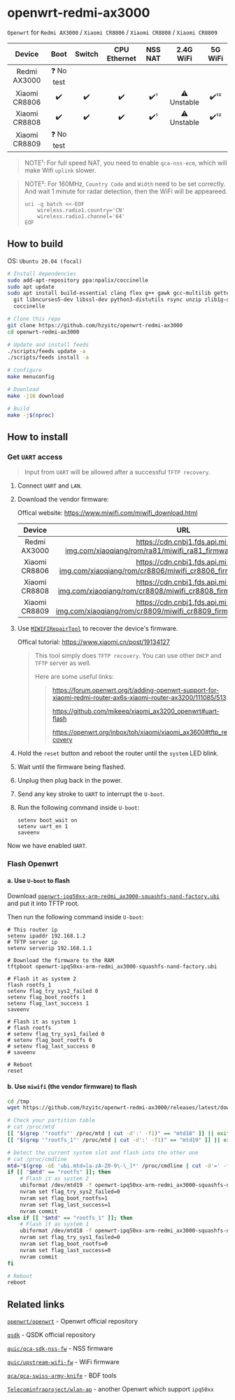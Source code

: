 # openwrt-redmi-ax3000

`Openwrt` for `Redmi AX3000` / `Xiaomi CR8806` / `Xiaomi CR8808` / `Xiaomi CR8809`

| Device        | Boot | Switch | CPU Ethernet | NSS NAT | 2.4G WiFi   | 5G WiFi |
| :-:           | :-:  | :-:    | :-:          | :-:     | :-:         | :-:     |
| Redmi AX3000  | ❓ No test |
| Xiaomi CR8806 | ✔️  | ✔️     | ✔️          | ✔️¹     | ⚠️ Unstable | ✔️¹²   |
| Xiaomi CR8808 | ✔️  | ✔️     | ✔️          | ✔️¹     | ⚠️ Unstable | ✔️¹²   |
| Xiaomi CR8809 | ❓ No test |
> NOTE¹: For full speed NAT, you need to enable `qca-nss-ecm`, which will make Wifi `uplink` slower.

> NOTE²: For 160MHz, `Country Code` and `Width` need to be set correctly. And wait 1 minute for radar detection, then the WiFi will be appeareed.
>
>	```
>	uci -q batch <<-EOF
>		wireless.radio1.country='CN'
>		wireless.radio1.channel='64'
>	EOF
>	```

## How to build

OS: `Ubuntu 20.04 (focal)`

```bash
# Install dependencies
sudo add-apt-repository ppa:npalix/coccinelle
sudo apt update
sudo apt install build-essential clang flex g++ gawk gcc-multilib gettext \
  git libncurses5-dev libssl-dev python3-distutils rsync unzip zlib1g-dev \
  coccinelle

# Clone this repo
git clone https://github.com/hzyitc/openwrt-redmi-ax3000
cd openwrt-redmi-ax3000

# Update and install feeds
./scripts/feeds update -a
./scripts/feeds install -a

# Configure
make menuconfig

# Download
make -j16 download

# Build
make -j$(nproc)
```

## How to install

### Get `UART` access

> Input from `UART` will be allowed after a successful `TFTP recovery`.

1. Connect `UART` and `LAN`.

2. Download the vendor firmware:

	Offical website: https://www.miwifi.com/miwifi_download.html

	| Device        | URL                                                                                                |
	| :-:           | :-:                                                                                                |
	| Redmi AX3000  | https://cdn.cnbj1.fds.api.mi-img.com/xiaoqiang/rom/ra81/miwifi_ra81_firmware_1dd69c_1.0.33.bin     |
	| Xiaomi CR8806 | https://cdn.cnbj1.fds.api.mi-img.com/xiaoqiang/rom/cr8806/miwifi_cr8806_firmware_fe70b_6.2.14.bin  |
	| Xiaomi CR8808 | https://cdn.cnbj1.fds.api.mi-img.com/xiaoqiang/rom/cr8808/miwifi_cr8808_firmware_9d216_6.2.11.bin  |
	| Xiaomi CR8809 | https://cdn.cnbj1.fds.api.mi-img.com/xiaoqiang/rom/cr8809/miwifi_cr8809_firmware_b814a_6.2.102.bin |

3. Use [`MIWIFIRepairTool`](https://bigota.miwifi.com/xiaoqiang/tools/MIWIFIRepairTool.x86.zip) to recover the device's firmware.

	Offical tutorial: https://www.xiaomi.cn/post/19134127

	> This tool simply does `TFTP recovery`. You can use other `DHCP` and `TFTP` server as well.
	>
	> Here are some useful links:
	>
	>> https://forum.openwrt.org/t/adding-openwrt-support-for-xiaomi-redmi-router-ax6s-xiaomi-router-ax3200/111085/513
	>>
	>> https://github.com/mikeeq/xiaomi_ax3200_openwrt#uart-flash
	>>
	>> https://openwrt.org/inbox/toh/xiaomi/xiaomi_ax3600#tftp_recovery

4. Hold the `reset` button and reboot the router until the `system` LED blink.

5. Wait until the firmware being flashed.

6. Unplug then plug back in the power.

7. Send any key stroke to `UART` to interrupt the `U-boot`.

8. Run the following command inside `U-boot`:

	```shell
	setenv boot_wait on
	setenv uart_en 1
	saveenv
	```

Now we have enabled `UART`.

### Flash Openwrt

#### a. Use `U-boot` to flash

Download [`openwrt-ipq50xx-arm-redmi_ax3000-squashfs-nand-factory.ubi`](https://github.com/hzyitc/openwrt-redmi-ax3000/releases/latest/download/openwrt-ipq50xx-arm-redmi_ax3000-squashfs-nand-factory.ubi) and put it into TFTP root.

Then run the following command inside `U-boot`:

```shell
# This router ip
setenv ipaddr 192.168.1.2
# TFTP server ip
setenv serverip 192.168.1.1

# Download the firmware to the RAM
tftpboot openwrt-ipq50xx-arm-redmi_ax3000-squashfs-nand-factory.ubi

# Flash it as system 2
flash rootfs_1
setenv flag_try_sys2_failed 0
setenv flag_boot_rootfs 1
setenv flag_last_success 1
saveenv

# Flash it as system 1
# flash rootfs
# setenv flag_try_sys1_failed 0
# setenv flag_boot_rootfs 0
# setenv flag_last_success 0
# saveenv

# Reboot
reset
```

#### b. Use `miwifi` (the vendor firmware) to flash

```bash
cd /tmp
wget https://github.com/hzyitc/openwrt-redmi-ax3000/releases/latest/download/openwrt-ipq50xx-arm-redmi_ax3000-squashfs-nand-factory.ubi

# Check your partition table
# cat /proc/mtd
[[ "$(grep '"rootfs"' /proc/mtd | cut -d':' -f1)" == "mtd18" ]] || exit
[[ "$(grep '"rootfs_1"' /proc/mtd | cut -d':' -f1)" == "mtd19" ]] || exit

# Detect the current system slot and flash into the other one
# cat /proc/cmdline
mtd="$(grep -oE 'ubi.mtd=[a-zA-Z0-9\-\_]*' /proc/cmdline | cut -d'=' -f2)"
if [[ "$mtd" == "rootfs" ]]; then
	# Flash it as system 2
	ubiformat /dev/mtd19 -f openwrt-ipq50xx-arm-redmi_ax3000-squashfs-nand-factory.ubi
	nvram set flag_try_sys2_failed=0
	nvram set flag_boot_rootfs=1
	nvram set flag_last_success=1
	nvram commit
else if [[ "$mtd" == "rootfs_1" ]]; then
	# Flash it as system 1
	ubiformat /dev/mtd18 -f openwrt-ipq50xx-arm-redmi_ax3000-squashfs-nand-factory.ubi
	nvram set flag_try_sys1_failed=0
	nvram set flag_boot_rootfs=0
	nvram set flag_last_success=0
	nvram commit
fi

# Reboot
reboot
```

## Related links

[`openwrt/openwrt`](https://github.com/openwrt/openwrt) - Openwrt official repository

[`qsdk`](https://git.codelinaro.org/clo/qsdk) - QSDK official repository

[`quic/qca-sdk-nss-fw`](https://github.com/quic/qca-sdk-nss-fw) - NSS firmware

[`quic/upstream-wifi-fw`](https://github.com/quic/upstream-wifi-fw) - WiFi firmware

[`qca/qca-swiss-army-knife`](https://github.com/qca/qca-swiss-army-knife) - BDF tools

[`Telecominfraproject/wlan-ap`](https://github.com/Telecominfraproject/wlan-ap) - another Openwrt which support `ipq50xx`
